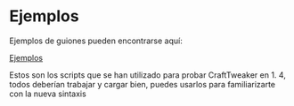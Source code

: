 # Ejemplos
Ejemplos de guiones pueden encontrarse aquí:

[Ejemplos](https://github.com/CraftTweaker/CraftTweaker-Examples/tree/master/1.14)

Estos son los scripts que se han utilizado para probar CraftTweaker en 1. 4, todos deberían trabajar y cargar bien, puedes usarlos para familiarizarte con la nueva sintaxis